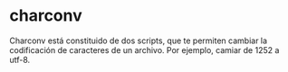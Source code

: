 # charconv

Charconv está constituido de dos scripts, que te permiten cambiar la codificación de caracteres de un archivo. Por ejemplo, camiar de 1252 a utf-8.
